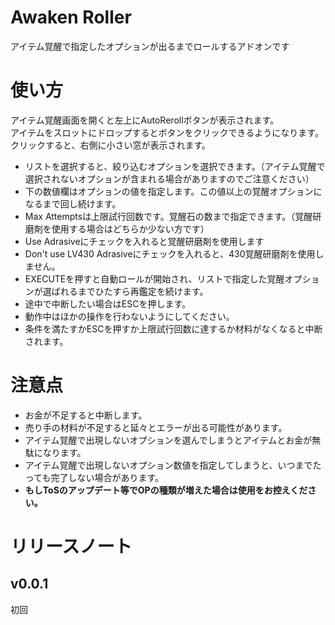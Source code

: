 # Awaken Roller
アイテム覚醒で指定したオプションが出るまでロールするアドオンです
# 使い方
アイテム覚醒画面を開くと左上にAutoRerollボタンが表示されます。  
アイテムをスロットにドロップするとボタンをクリックできるようになります。  
クリックすると、右側に小さい窓が表示されます。  

* リストを選択すると、絞り込むオプションを選択できます。（アイテム覚醒で選択されないオプションが含まれる場合がありますのでご注意ください）
* 下の数値欄はオプションの値を指定します。この値以上の覚醒オプションになるまで回し続けます。
* Max Attemptsは上限試行回数です。覚醒石の数まで指定できます。（覚醒研磨剤を使用する場合はどちらか少ない方です）
* Use Adrasiveにチェックを入れると覚醒研磨剤を使用します
* Don't use LV430 Adrasiveにチェックを入れると、430覚醒研磨剤を使用しません。
* EXECUTEを押すと自動ロールが開始され、リストで指定した覚醒オプションが選ばれるまでひたすら再鑑定を続けます。  
* 途中で中断したい場合はESCを押します。
* 動作中はほかの操作を行わないようにしてください。
* 条件を満たすかESCを押すか上限試行回数に達するか材料がなくなると中断されます。

# 注意点
* お金が不足すると中断します。
* 売り手の材料が不足すると延々とエラーが出る可能性があります。
* アイテム覚醒で出現しないオプションを選んでしまうとアイテムとお金が無駄になります。
* アイテム覚醒で出現しないオプション数値を指定してしまうと、いつまでたっても完了しない場合があります。
* __もしToSのアップデート等でOPの種類が増えた場合は使用をお控えください。__
# リリースノート

## v0.0.1
初回
